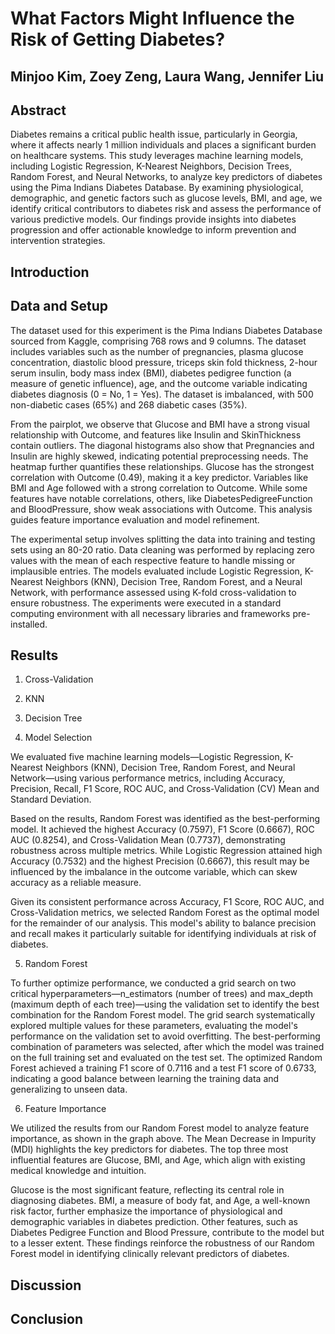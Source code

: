 # What Factors Might Influence the Risk of Getting Diabetes?
## Minjoo Kim, Zoey Zeng, Laura Wang, Jennifer Liu

## Abstract
Diabetes remains a critical public health issue, particularly in Georgia, where it affects nearly 1 million individuals and places a significant burden on healthcare systems. This study leverages machine learning models, including Logistic Regression, K-Nearest Neighbors, Decision Trees, Random Forest, and Neural Networks, to analyze key predictors of diabetes using the Pima Indians Diabetes Database. By examining physiological, demographic, and genetic factors such as glucose levels, BMI, and age, we identify critical contributors to diabetes risk and assess the performance of various predictive models. Our findings provide insights into diabetes progression and offer actionable knowledge to inform prevention and intervention strategies.

## Introduction


## Data and Setup
The dataset used for this experiment is the Pima Indians Diabetes Database sourced from Kaggle, comprising 768 rows and 9 columns. The dataset includes variables such as the number of pregnancies, plasma glucose concentration, diastolic blood pressure, triceps skin fold thickness, 2-hour serum insulin, body mass index (BMI), diabetes pedigree function (a measure of genetic influence), age, and the outcome variable indicating diabetes diagnosis (0 = No, 1 = Yes). The dataset is imbalanced, with 500 non-diabetic cases (65%) and 268 diabetic cases (35%).

From the pairplot, we observe that Glucose and BMI have a strong visual relationship with Outcome, and features like Insulin and SkinThickness contain outliers. The diagonal histograms also show that Pregnancies and Insulin are highly skewed, indicating potential preprocessing needs. The heatmap further quantifies these relationships. Glucose has the strongest correlation with Outcome (0.49), making it a key predictor. Variables like BMI and Age followed with a strong correlation to Outcome. While some features have notable correlations, others, like DiabetesPedigreeFunction and BloodPressure, show weak associations with Outcome. This analysis guides feature importance evaluation and model refinement.

The experimental setup involves splitting the data into training and testing sets using an 80-20 ratio. Data cleaning was performed by replacing zero values with the mean of each respective feature to handle missing or implausible entries. The models evaluated include Logistic Regression, K-Nearest Neighbors (KNN), Decision Tree, Random Forest, and a Neural Network, with performance assessed using K-fold cross-validation to ensure robustness. The experiments were executed in a standard computing environment with all necessary libraries and frameworks pre-installed.

## Results
1. Cross-Validation

2. KNN

3. Decision Tree

4. Model Selection

We evaluated five machine learning models—Logistic Regression, K-Nearest Neighbors (KNN), Decision Tree, Random Forest, and Neural Network—using various performance metrics, including Accuracy, Precision, Recall, F1 Score, ROC AUC, and Cross-Validation (CV) Mean and Standard Deviation.

Based on the results, Random Forest was identified as the best-performing model. It achieved the highest Accuracy (0.7597), F1 Score (0.6667), ROC AUC (0.8254), and Cross-Validation Mean (0.7737), demonstrating robustness across multiple metrics. While Logistic Regression attained high Accuracy (0.7532) and the highest Precision (0.6667), this result may be influenced by the imbalance in the outcome variable, which can skew accuracy as a reliable measure.

Given its consistent performance across Accuracy, F1 Score, ROC AUC, and Cross-Validation metrics, we selected Random Forest as the optimal model for the remainder of our analysis. This model's ability to balance precision and recall makes it particularly suitable for identifying individuals at risk of diabetes.

5. Random Forest

To further optimize performance, we conducted a grid search on two critical hyperparameters—n_estimators (number of trees) and max_depth (maximum depth of each tree)—using the validation set to identify the best combination for the Random Forest model. The grid search systematically explored multiple values for these parameters, evaluating the model's performance on the validation set to avoid overfitting. The best-performing combination of parameters was selected, after which the model was trained on the full training set and evaluated on the test set. The optimized Random Forest achieved a training F1 score of 0.7116 and a test F1 score of 0.6733, indicating a good balance between learning the training data and generalizing to unseen data.

6. Feature Importance

We utilized the results from our Random Forest model to analyze feature importance, as shown in the graph above. The Mean Decrease in Impurity (MDI) highlights the key predictors for diabetes. The top three most influential features are Glucose, BMI, and Age, which align with existing medical knowledge and intuition.

Glucose is the most significant feature, reflecting its central role in diagnosing diabetes. BMI, a measure of body fat, and Age, a well-known risk factor, further emphasize the importance of physiological and demographic variables in diabetes prediction. Other features, such as Diabetes Pedigree Function and Blood Pressure, contribute to the model but to a lesser extent. These findings reinforce the robustness of our Random Forest model in identifying clinically relevant predictors of diabetes.

## Discussion


## Conclusion
